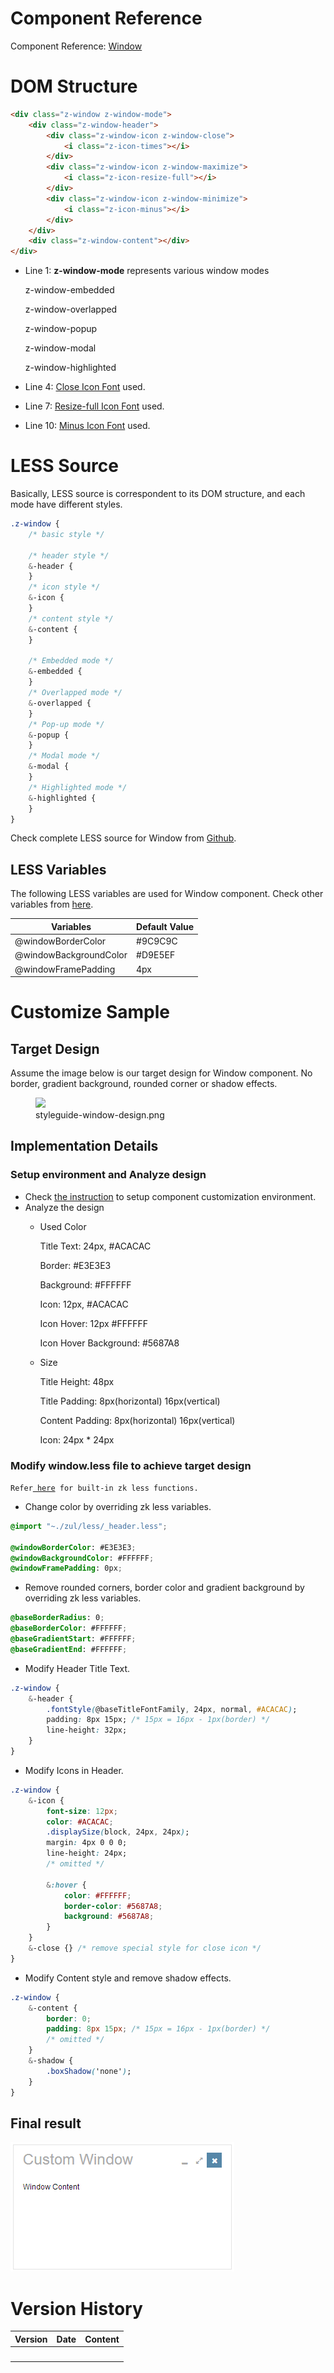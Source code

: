 # Component Reference

Component Reference: [
Window](ZK_Component_Reference/Containers/Window)

# DOM Structure

``` html
<div class="z-window z-window-mode">
    <div class="z-window-header">
        <div class="z-window-icon z-window-close">
            <i class="z-icon-times"></i>
        </div>
        <div class="z-window-icon z-window-maximize">
            <i class="z-icon-resize-full"></i>
        </div>
        <div class="z-window-icon z-window-minimize">
            <i class="z-icon-minus"></i>
        </div>
    </div>
    <div class="z-window-content"></div>
</div>
```

- Line 1: **z-window-mode** represents various window modes
    
  z-window-embedded

  z-window-overlapped

  z-window-popup

  z-window-modal

  z-window-highlighted
- Line 4: [Close Icon
  Font](http://fortawesome.github.io/Font-Awesome/icon/times/) used.
- Line 7: [Resize-full Icon
  Font](http://fortawesome.github.io/Font-Awesome/icon/resize-full/)
  used.
- Line 10: [Minus Icon
  Font](http://fortawesome.github.io/Font-Awesome/icon/minus/) used.

# LESS Source

Basically, LESS source is correspondent to its DOM structure, and each
mode have different styles.

``` css
.z-window {
    /* basic style */

    /* header style */
    &-header {
    }
    /* icon style */
    &-icon {
    }
    /* content style */
    &-content {
    }
    
    /* Embedded mode */
    &-embedded {
    }
    /* Overlapped mode */
    &-overlapped {
    }
    /* Pop-up mode */
    &-popup {
    }
    /* Modal mode */
    &-modal {
    }
    /* Highlighted mode */
    &-highlighted {
    }
}
```

Check complete LESS source for Window from
[Github](http://github.com/zkoss/zk/blob/master/zul/src/archive/web/js/zul/wnd/less/window.less).

## LESS Variables

The following LESS variables are used for Window component. Check other
variables from [
here](ZK_Style_Customization_Guide/Integrate_with_LESS/How_ZK_works_with_LESS/ZK_LESS_Variables).

| Variables              | Default Value |
|------------------------|---------------|
| @windowBorderColor     | \#9C9C9C      |
| @windowBackgroundColor | \#D9E5EF      |
| @windowFramePadding    | 4px           |

# Customize Sample

## Target Design

Assume the image below is our target design for Window component. No
border, gradient background, rounded corner or shadow effects.

<figure>
<img src="images/styleguide-window-design.png
title="styleguide-window-design.png" />
<figcaption>styleguide-window-design.png</figcaption>
</figure>

## Implementation Details

### Setup environment and Analyze design

- Check [ the
  instruction](ZK_Style_Customization_Guide/Look_and_Feel_Customization/Customize_Component)
  to setup component customization environment.
- Analyze the design
  - Used Color
      
    Title Text: 24px, \#ACACAC

    Border: \#E3E3E3

    Background: \#FFFFFF

    Icon: 12px, \#ACACAC

    Icon Hover: 12px \#FFFFFF

    Icon Hover Background: \#5687A8
  - Size
      
    Title Height: 48px

    Title Padding: 8px(horizontal) 16px(vertical)

    Content Padding: 8px(horizontal) 16px(vertical)

    Icon: 24px \* 24px

### Modify window.less file to achieve target design

`Refer`[` here`](ZK_Style_Customization_Guide/Integrate_with_LESS/How_ZK_works_with_LESS/ZK_LESS_Functions)` for built-in zk less functions.`

- Change color by overriding zk less variables.

``` css
@import "~./zul/less/_header.less";

@windowBorderColor: #E3E3E3;
@windowBackgroundColor: #FFFFFF;
@windowFramePadding: 0px;
```

- Remove rounded corners, border color and gradient background by
  overriding zk less variables.

``` css
@baseBorderRadius: 0;
@baseBorderColor: #FFFFFF;
@baseGradientStart: #FFFFFF;
@baseGradientEnd: #FFFFFF;
```

- Modify Header Title Text.

``` css
.z-window {
    &-header {
        .fontStyle(@baseTitleFontFamily, 24px, normal, #ACACAC);
        padding: 8px 15px; /* 15px = 16px - 1px(border) */
        line-height: 32px;
    }
}
```

- Modify Icons in Header.

``` css
.z-window {
    &-icon {
        font-size: 12px;
        color: #ACACAC;
        .displaySize(block, 24px, 24px);
        margin: 4px 0 0 0;
        line-height: 24px;
        /* omitted */

        &:hover {
            color: #FFFFFF;
            border-color: #5687A8;
            background: #5687A8;
        }
    }
    &-close {} /* remove special style for close icon */
}
```

- Modify Content style and remove shadow effects.

``` css
.z-window {
    &-content {
        border: 0;
        padding: 8px 15px; /* 15px = 16px - 1px(border) */
        /* omitted */
    }
    &-shadow {
        .boxShadow('none');
    }
}
```

## Final result

![](images/styleguide-window.png)

# Version History

| Version | Date | Content |
|---------|------|---------|
|         |      |         |
